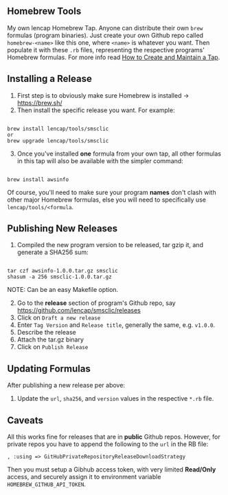 ## Homebrew Tools
My own lencap Homebrew Tap. Anyone can distribute their own `brew` formulas (program binaries). Just create your own Github repo called `homebrew-<name>` like this one, where `<name>` is whatever you want. Then populate it with these `.rb` files, representing the respective programs' Homebrew formulas. For more info read [How to Create and Maintain a Tap](https://github.com/Homebrew/brew/blob/master/docs/How-to-Create-and-Maintain-a-Tap.md).

## Installing a Release
1. First step is to obviously make sure Homebrew is installed -> https://brew.sh/
2. Then install the specific release you want. For example:

<pre><code>
brew install lencap/tools/smsclic
or
brew upgrade lencap/tools/smsclic
</code></pre>

3. Once you've installed __one__ formula from your own tap, all other formulas in this tap will also be available with the simpler command:

<pre><code>
brew install awsinfo
</code></pre>

Of course, you'll need to make sure your program __names__ don't clash with other major Homebrew formulas, else you will need to specifically use `lencap/tools/<formula`.

## Publishing New Releases
1. Compiled the new program version to be released, tar gzip it, and generate a SHA256 sum:

<pre><code>
tar czf awsinfo-1.0.0.tar.gz smsclic
shasum -a 256 smsclic-1.0.0.tar.gz
</code></pre>
NOTE: Can be an easy Makefile option.

2. Go to the __release__ section of program's Github repo, say https://github.com/lencap/smsclic/releases
3. Click on `Draft a new release`
4. Enter `Tag Version` and `Release title`, generally the same, e.g. `v1.0.0`.
5. Describe the release
6. Attach the tar.gz binary
7. Click on `Publish Release`

## Updating Formulas
After publishing a new release per above:
1. Update the `url`, `sha256`, and `version` values in the respective `*.rb` file.

## Caveats
All this works fine for releases that are in __public__ Github repos. However, for private repos you have to append the following to the `url` in the RB file:

  `, :using => GitHubPrivateRepositoryReleaseDownloadStrategy`
  
Then you must setup a Gibhub access token, with very limited __Read/Only__ access, and securely assign it to environment variable `HOMEBREW_GITHUB_API_TOKEN`.
